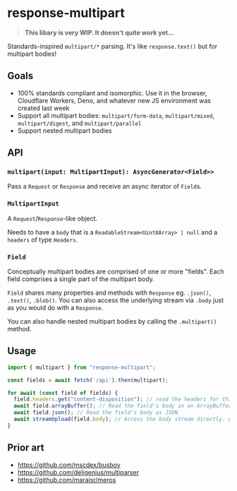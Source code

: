 # response-multipart

> **This libary is very WIP. It doesn't quite work yet...**

Standards-inspired `multipart/*` parsing. It's like `response.text()` but for multipart bodies!

## Goals

- 100% standards compliant and isomorphic. Use it in the browser, Cloudflare Workers, Deno, and whatever new JS environment was created last week
- Support all multipart bodies: `multipart/form-data`, `multipart/mixed`, `multipart/digest`, and `multipart/parallel`
- Support nested multipart bodies

## API

### `multipart(input: MultipartInput): AsyncGenerator<Field>>`

Pass a `Request` or `Response` and receive an async iterator of `Field`s.

### `MultipartInput`

A `Request`/`Response`-like object.

Needs to have a `body` that is a `ReadableStream<Uint8Array> | null` and a `headers` of type `Headers`.

### `Field`

Conceptually multipart bodies are comprised of one or more "fields". Each field comprises a single part of the multipart body.

`Field` shares many properties and methods with `Response` eg. `.json()`, `.text()`, `.blob()`. You can also access the underlying stream via `.body` just as you would do with a `Response`.

You can also handle nested multipart bodies by calling the `.multipart()` method.

## Usage

```js
import { multipart } from "response-multipart";

const fields = await fetch('/api').then(multipart);

for await (const field of fields) {
  field.headers.get("content-disposition"); // read the headers for this part
  await field.arrayBuffer(); // Read the field's body in an ArrayBuffer
  await field.json(); // Read the field's body as JSON
  await streamUpload(field.body); // Access the body stream directly. eg. to stream to storage
}

```

## Prior art

- https://github.com/mscdex/busboy
- https://github.com/deligenius/multiparser
- https://github.com/maraisr/meros
